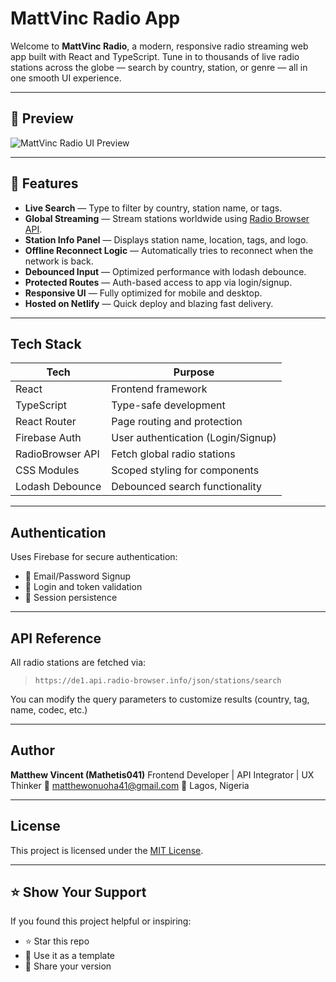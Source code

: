 # MattVinc Radio App

Welcome to **MattVinc Radio**, a modern, responsive radio streaming web app built with React and TypeScript. Tune in to thousands of live radio stations across the globe — search by country, station, or genre — all in one smooth UI experience.


---

## 📸 Preview

![MattVinc Radio UI Preview](./preview.png)

---

## 🚀 Features

* **Live Search** — Type to filter by country, station name, or tags.
* **Global Streaming** — Stream stations worldwide using [Radio Browser API](https://www.radio-browser.info/).
* **Station Info Panel** — Displays station name, location, tags, and logo.
* **Offline Reconnect Logic** — Automatically tries to reconnect when the network is back.
* **Debounced Input** — Optimized performance with lodash debounce.
* **Protected Routes** — Auth-based access to app via login/signup.
* **Responsive UI** — Fully optimized for mobile and desktop.
* **Hosted on Netlify** — Quick deploy and blazing fast delivery.

---

## Tech Stack

| Tech             | Purpose                            |
| ---------------- | ---------------------------------- |
| React            | Frontend framework                 |
| TypeScript       | Type-safe development              |
| React Router     | Page routing and protection        |
| Firebase Auth    | User authentication (Login/Signup) |
| RadioBrowser API | Fetch global radio stations        |
| CSS Modules      | Scoped styling for components      |
| Lodash Debounce  | Debounced search functionality     |

---

## Authentication

Uses Firebase for secure authentication:

* 🔑 Email/Password Signup
* 🔐 Login and token validation
* 🔄 Session persistence

---

## API Reference

All radio stations are fetched via:

> `https://de1.api.radio-browser.info/json/stations/search`

You can modify the query parameters to customize results (country, tag, name, codec, etc.)


---

## Author

**Matthew Vincent (Mathetis041)**
Frontend Developer | API Integrator | UX Thinker
📧 [matthewonuoha41@gmail.com](mailto:matthewonuoha41@gmail.com)
📍 Lagos, Nigeria

---

## License

This project is licensed under the [MIT License](LICENSE).

---

## ⭐ Show Your Support

If you found this project helpful or inspiring:

* ⭐ Star this repo
* 💠 Use it as a template
* 🧥 Share your version

